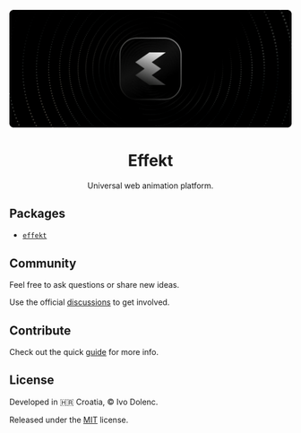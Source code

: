<p align="center">
  <img alt="Effekt" src=".assets/cover.gif" />
</p>

<h1 align="center">Effekt</h1>

<p align="center">
  Universal web animation platform.
</p>

## Packages

- [`effekt`](./packages/effekt)

## Community

Feel free to ask questions or share new ideas.

Use the official [discussions](https://github.com/ivodolenc/effekt/discussions) to get involved.

## Contribute

Check out the quick [guide](.github/CONTRIBUTING.md) for more info.

## License

Developed in 🇭🇷 Croatia, © Ivo Dolenc.

Released under the [MIT](LICENSE.txt) license.
